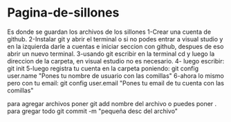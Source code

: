 # Pagina-de-sillones
Es donde se guardan los archivos de los sillones
1-Crear una cuenta de github.
2-Instalar git y abrir el terminal o si no podes entrar a visual studio y en la izquierda darle a cuentas e iniciar seccion con github, despues de eso abrir un nuevo terminal.
3-usando git escribir en la terminal cd y luego la direccion de la carpeta, en visual estudio no es necesario.
4- luego escribir: git init
5-luego registra tu cuenta en la carpeta poniendo: git config user.name "Pones tu nombre de usuario con las comillas"
6-ahora lo mismo pero con tu email: git config user.email "Pones tu email de tu cuenta con las comillas"

para agregar archivos poner git add nombre del archivo o puedes poner . para gregar todo
git commit -m "pequeña desc del archivo"
